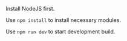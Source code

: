 Install NodeJS first.

Use `npm install` to install necessary modules.

Use `npm run dev` to start development build.
